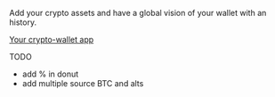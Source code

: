 Add your crypto assets and have a global vision of your wallet with an history.

[Your crypto-wallet app](https://crypto-wallet.netlify.app)

TODO

- add % in donut
- add multiple source BTC and alts
